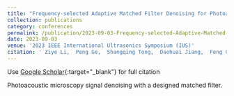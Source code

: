 ```yaml
---
title: "Frequency-selected Adaptive Matched Filter Denoising for Photoacoustic Imaging"
collection: publications
category: conferences
permalink: /publication/2023-09-03-Frequency-selected-Adaptive-Matched-Filter-Denoising-for-Photoacoustic-Imaging
date: 2023-09-03
venue: '2023 IEEE International Ultrasonics Symposium (IUS)'
citation: ' Ziye Li,  Peng Ge,  Shangqing Tong,  Daohuai Jiang,  Feng Gao,  Fei Gao, &quot;Frequency-selected Adaptive Matched Filter Denoising for Photoacoustic Imaging.&quot; 2023 IEEE International Ultrasonics Symposium (IUS), 2023.'
---
```

Use [Google Scholar](https://scholar.google.com/scholar?q=Frequency+selected+Adaptive+Matched+Filter+Denoising+for+Photoacoustic+Imaging){:target="_blank"} for full citation

Photoacoustic microscopy signal denoising with a designed matched filter.